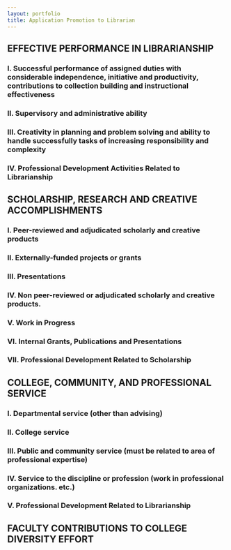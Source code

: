 ```yaml
---
layout: portfolio
title: Application Promotion to Librarian
---
```

EFFECTIVE PERFORMANCE IN LIBRARIANSHIP
--------------------------------------

### I. Successful performance of assigned duties with considerable independence, initiative and productivity, contributions to collection building and instructional effectiveness
### II. Supervisory and administrative ability
### III. Creativity in planning and problem solving and ability to handle successfully tasks of increasing responsibility and complexity
### IV. Professional Development Activities Related to Librarianship


SCHOLARSHIP, RESEARCH AND CREATIVE ACCOMPLISHMENTS
--------------------------------------------------

### I. Peer-reviewed and adjudicated scholarly and creative products
### II. Externally-funded projects or grants
### III. Presentations
### IV. Non peer-reviewed or adjudicated scholarly and creative products.
### V. Work in Progress
### VI. Internal Grants, Publications and Presentations
### VII. Professional Development Related to Scholarship



COLLEGE, COMMUNITY, AND PROFESSIONAL SERVICE
--------------------------------------------
### I. Departmental service (other than advising)
### II. College service
### III. Public and community service (must be related to area of professional expertise)
### IV. Service to the discipline or profession (work in professional organizations. etc.)
### V. Professional Development Related to Librarianship


FACULTY CONTRIBUTIONS TO COLLEGE DIVERSITY EFFORT
-------------------------------------------------